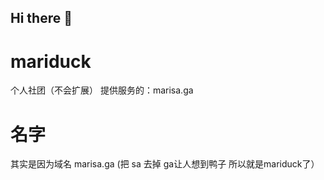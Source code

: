 ## Hi there 👋

<!--

**Here are some ideas to get you started:**

🙋‍♀️ A short introduction - what is your organization all about?
🌈 Contribution guidelines - how can the community get involved?
👩‍💻 Useful resources - where can the community find your docs? Is there anything else the community should know?
🍿 Fun facts - what does your team eat for breakfast?
🧙 Remember, you can do mighty things with the power of [Markdown](https://docs.github.com/github/writing-on-github/getting-started-with-writing-and-formatting-on-github/basic-writing-and-formatting-syntax)
-->

# mariduck
个人社团（不会扩展） 提供服务的：marisa.ga
# 名字
其实是因为域名 marisa.ga  (把 sa 去掉     ga让人想到鸭子 所以就是mariduck了）
